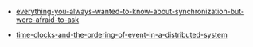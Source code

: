 * [everything-you-always-wanted-to-know-about-synchronization-but-were-afraid-to-ask](http://sigops.org/sosp/sosp13/papers/p33-david.pdf)

* [time-clocks-and-the-ordering-of-event-in-a-distributed-system](http://www.stanford.edu/class/cs240/readings/lamport.pdf)
